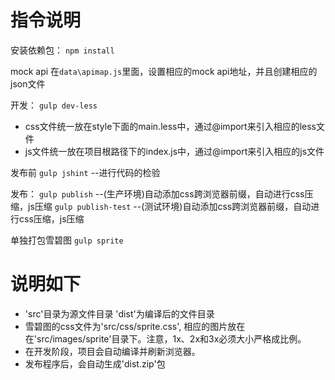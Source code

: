 # 指令说明


安装依赖包：
`npm install`

mock api
在`data\apimap.js`里面，设置相应的mock api地址，并且创建相应的json文件

开发：
`gulp dev-less`
* css文件统一放在style下面的main.less中，通过@import来引入相应的less文件
* js文件统一放在项目根路径下的index.js中，通过@import来引入相应的js文件

发布前
`gulp jshint` --进行代码的检验

发布：
`gulp publish` --(生产环境)自动添加css跨浏览器前缀，自动进行css压缩，js压缩
`gulp publish-test` --(测试环境)自动添加css跨浏览器前缀，自动进行css压缩，js压缩

单独打包雪碧图
`gulp sprite`

# 说明如下
* 'src'目录为源文件目录 'dist'为编译后的文件目录
* 雪碧图的css文件为'src/css/sprite.css', 相应的图片放在在'src/images/sprite'目录下。注意，1x、2x和3x必须大小严格成比例。
* 在开发阶段，项目会自动编译并刷新浏览器。
* 发布程序后，会自动生成'dist.zip'包
